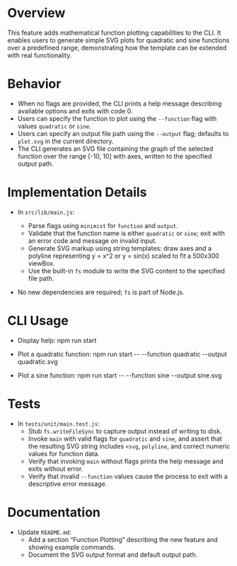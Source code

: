 # Overview

This feature adds mathematical function plotting capabilities to the CLI. It enables users to generate simple SVG plots for quadratic and sine functions over a predefined range, demonstrating how the template can be extended with real functionality.

# Behavior

- When no flags are provided, the CLI prints a help message describing available options and exits with code 0.
- Users can specify the function to plot using the `--function` flag with values `quadratic` or `sine`.
- Users can specify an output file path using the `--output` flag; defaults to `plot.svg` in the current directory.
- The CLI generates an SVG file containing the graph of the selected function over the range [-10, 10] with axes, written to the specified output path.

# Implementation Details

- In `src/lib/main.js`:
  - Parse flags using `minimist` for `function` and `output`.
  - Validate that the function name is either `quadratic` or `sine`; exit with an error code and message on invalid input.
  - Generate SVG markup using string templates: draw axes and a polyline representing y = x^2 or y = sin(x) scaled to fit a 500x300 viewBox.
  - Use the built-in `fs` module to write the SVG content to the specified file path.

- No new dependencies are required; `fs` is part of Node.js.

# CLI Usage

- Display help:
  npm run start

- Plot a quadratic function:
  npm run start -- --function quadratic --output quadratic.svg

- Plot a sine function:
  npm run start -- --function sine --output sine.svg

# Tests

- In `tests/unit/main.test.js`:
  - Stub `fs.writeFileSync` to capture output instead of writing to disk.
  - Invoke `main` with valid flags for `quadratic` and `sine`, and assert that the resulting SVG string includes `<svg`, `polyline`, and correct numeric values for function data.
  - Verify that invoking `main` without flags prints the help message and exits without error.
  - Verify that invalid `--function` values cause the process to exit with a descriptive error message.

# Documentation

- Update `README.md`:
  - Add a section “Function Plotting” describing the new feature and showing example commands.
  - Document the SVG output format and default output path.
